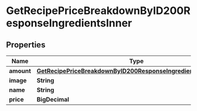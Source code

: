 

# GetRecipePriceBreakdownByID200ResponseIngredientsInner


## Properties

| Name | Type | Description | Notes |
|------------ | ------------- | ------------- | -------------|
|**amount** | [**GetRecipePriceBreakdownByID200ResponseIngredientsInnerAmount**](GetRecipePriceBreakdownByID200ResponseIngredientsInnerAmount.md) |  |  [optional] |
|**image** | **String** |  |  |
|**name** | **String** |  |  |
|**price** | **BigDecimal** |  |  |



